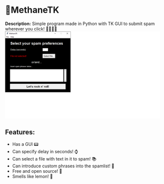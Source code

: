 # 📠MethaneTK

__Description:__ Simple program made in Python with TK GUI to submit spam wherever you click! 📄📄📄📄 
![](./img/sample1.png)

## Features:
* Has a GUI 📟
* Can specify delay in seconds! ⌚
* Can select a file with text in it to spam! 📚
* Can introduce custom phrases into the spamlist! 🎫
* Free and open source! 🧾
* Smells like lemon! 🍋
